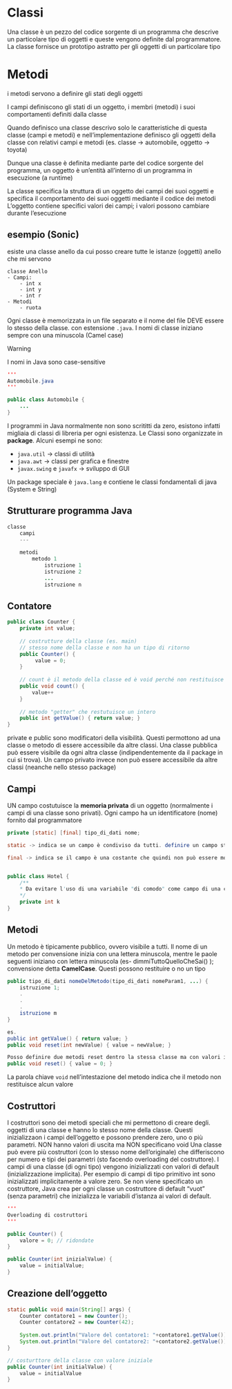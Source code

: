 # Classi
Una classe è un pezzo del codice sorgente di un programma che descrive un particolare tipo di oggetti e queste vengono definite dal programmatore. La classe fornisce un prototipo astratto per gli oggetti di un particolare tipo

# Metodi 
i metodi servono a definire gli stati degli oggetti

I campi definiscono gli stati di un oggetto, i membri (metodi) i suoi comportamenti definiti dalla classe

Quando definisco una classe descrivo solo le caratteristiche di questa classe (campi e metodi) e nell’implementazione definisco gli oggetti della classe con relativi campi e metodi (es. classe → automobile, oggetto → toyota)

Dunque una classe è definita mediante parte del codice sorgente del programma, un oggetto è un’entità all’interno di un programma in esecuzione (a runtime)

La classe specifica la struttura di un oggetto dei campi dei suoi oggetti e specifica il comportamento dei suoi oggetti mediante il codice dei metodi
L’oggetto contiene specifici valori dei campi; i valori possono cambiare durante l’esecuzione

## esempio (Sonic)
esiste una classe anello da cui posso creare tutte le istanze (oggetti) anello che mi servono
```
classe Anello
- Campi:
	- int x
	- int y
	- int r
- Metodi
	- ruota
```

Ogni classe è memorizzata in un file separato e il nome del file DEVE essere lo stesso della classe. con estensione `.java`. I nomi di classe iniziano sempre con una minuscola (Camel case)

> [!warning]
> I nomi in Java sono case-sensitive

```java
'''
Automobile.java
'''

public class Automobile {
	...
}
```

I programmi in Java normalmente non sono scrititti da zero, esistono infatti migliaia di classi di libreria per ogni esistenza. Le Classi sono organizzate in **package**. Alcuni esempi ne sono:
- `java.util` → classi di utilità
- `java.awt` → classi per grafica e finestre
- `javax.swing` e `javafx` → sviluppo di GUI

Un package speciale è `java.lang` e contiene le classi fondamentali di java (System e String)

## Strutturare programma Java
```java
classe
	campi
	---
	
	metodi
		metodo 1
			istruzione 1
			istruzione 2
			...
			istruzione n
```

## Contatore
```java
public class Counter {
	private int value;
	
	// costrutture della classe (es. main)
	// stesso nome della classe e non ha un tipo di ritorno
	public Counter() {
		 value = 0;
	}
	
	// count è il metodo della classe ed è void perché non restituisce nulla
	public void count() {
		value++
	}
	
	// metodo "getter" che restutuisce un intero
	public int getValue() { return value; }
}
```

private e public sono modificatori della visibilità. Questi permottono ad una classe o metodo di essere accessibile da altre classi. Una classe pubblica può essere visibile da ogni altra classe (indipendentemente da il package in cui si trova). Un campo privato invece non può essere accessibile da altre classi (neanche nello stesso package)

## Campi
UN campo costutuisce la **memoria privata** di un oggetto (normalmente i campi di una classe sono privati). Ogni campo ha un identificatore (nome) fornito dal programmatore

```java
private [static] [final] tipo_di_dati nome;

static -> indica se un campo è condiviso da tutti. definire un campo statico vuol dire che ogni oggetto condividerà la stessa variabile (ci sta solo una locazione di memoria). diventa un campo di classe, se lo modifico in un oggetto verrà modificato in tutti gli oggeti

final -> indica se il campo è una costante che quindi non può essere modificato


public class Hotel {
	/**
	* Da evitare l'uso di una variabile "di comodo" come campo di una classe
	*/
	private int k
}
```


## Metodi
Un metodo è tipicamente pubblico, ovvero visibile a tutti. Il nome di un metodo per convensione inizia con una lettera minuscola, mentre le paole seguenti iniziano con lettera minuscola (es- dimmiTuttoQuelloCheSai() ); convensione detta **CamelCase**. Questi possono restituire o no un tipo
```java
public tipo_di_dati nomeDelMetodo(tipo_di_dati nomeParam1, ...) {
	istruzione 1;
	.
	.
	.
	istruzione m
}

es.
public int getValue() { return value; }
public void reset(int newValue) { value = newValue; }

Posso definire due metodi reset dentro la stessa classe ma con valori in input diversi in modo tale da ricreare il “default” di python. Ho fatto Overloading
public void reset() { value = 0; }
```

La parola chiave `void` nell’intestazione del metodo indica che il metodo non restituisce alcun valore

## Costruttori
I costruttori sono dei metodi speciali che mi permettono di creare degli. oggetti di una classe e hanno lo stesso nome della classe.
Questi inizializzaon i campi dell’oggetto e possono prendere zero, uno o più parametri. NON hanno valori di uscita ma NON specificano void
Una classe può evere più costruttori (con lo stesso nome dell’originale) che differiscono per numero e tipi dei parametri (sto facendo overloading del costruttore).
I campi di una classe (di ogni tipo) vengono inizializzati con valori di default (inizializzazione implicita). Per esempio di campi di tipo primitivo int sono inizializzati implicitamente a valore zero.
Se non viene specificato un costruttore, Java crea per ogni classe un costruttore di default “vuot” (senza parametri) che inizializza le variabili d’istanza ai valori di default.

```java
'''
Overloading di costruttori
'''

public Counter() {
	valore = 0; // ridondate
}

public Counter(int inizialValue) {
	value = initialValue;
}

```


## Creazione dell’oggetto

```java
static public void main(String[] args) {
	Counter contatore1 = new Counter();
	Counter contatore2 = new Counter(42);
	
	System.out.println("Valore del contatore1: "+contatore1.getValue());
	System.out.println("Valore del contatore2: "+contatore2.getValue());
}

// costurttore della classe con valore iniziale
public Counter(int initialValue) {
	value = initialValue
}
```

